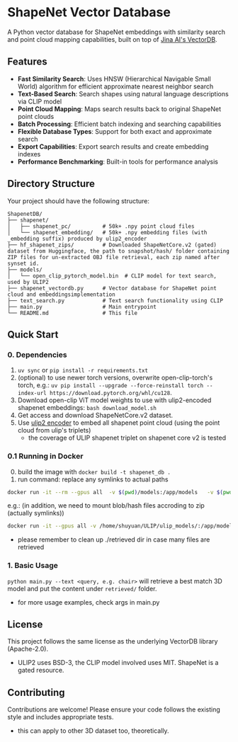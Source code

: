 # ShapeNet Vector Database

A Python vector database for ShapeNet embeddings with similarity search and point cloud mapping capabilities, built on top of [Jina AI's VectorDB](https://github.com/jina-ai/vectordb).

## Features

- **Fast Similarity Search**: Uses HNSW (Hierarchical Navigable Small World) algorithm for efficient approximate nearest neighbor search
- **Text-Based Search**: Search shapes using natural language descriptions via CLIP model
- **Point Cloud Mapping**: Maps search results back to original ShapeNet point clouds
- **Batch Processing**: Efficient batch indexing and searching capabilities
- **Flexible Database Types**: Support for both exact and approximate search
- **Export Capabilities**: Export search results and create embedding indexes
- **Performance Benchmarking**: Built-in tools for performance analysis

## Directory Structure

Your project should have the following structure:
```
ShapenetDB/
├── shapenet/
│   ├── shapenet_pc/          # 50k+ .npy point cloud files
│   └── shapenet_embedding/   # 50k+ .npy embedding files (with _embedding suffix) produced by ulip2_encoder
├── hf_shapenet_zips/         # Downloaded ShapeNetCore.v2 (gated) dataset from Huggingface, the path to snapshot/hash/ folder containing ZIP files for un-extracted OBJ file retrieval, each zip named after synset id.
├── models/
│   └── open_clip_pytorch_model.bin  # CLIP model for text search, used by ULIP2
├── shapenet_vectordb.py      # Vector database for ShapeNet point cloud and embeddingsimplementation
├── text_search.py            # Text search functionality using CLIP
├── main.py                   # Main entrypoint
└── README.md                 # This file
```

## Quick Start

### 0. Dependencies

1. `uv sync` or `pip install -r requirements.txt`
2. (optional) to use newer torch versions, overwrite open-clip-torch's torch, e.g.: `uv pip install --upgrade --force-reinstall torch --index-url https://download.pytorch.org/whl/cu128`. 
3. Download open-clip ViT model weights to use with ulip2-encoded shapenet embeddings: `bash download_model.sh`
4. Get access and download ShapeNetCore.v2 dataset. 
5. Use [ulip2 encoder](https://github.com/SanBingYouYong/ulip2_encoder) to embed all shapenet point cloud (using the point cloud from ulip's triplets)
    - the coverage of ULIP shapenet triplet on shapenet core v2 is tested

### 0.1 Running in Docker

0. build the image with `docker build -t shapenet_db .`
1. run command: replace any symlinks to actual paths

```bash
docker run -it --rm --gpus all  -v $(pwd)/models:/app/models   -v $(pwd)/shapenet:/app/shapenet   -v $(pwd)/hf_shapenet_zips:/app/hf_shapenet_zips   -v $(pwd)/retrieved:/app/retrieved   -v $(pwd)/shapenet_vectordb:/app/shapenet_vectordb   shapenet_db:latest
```

e.g.: (in addition, we need to mount blob/hash files accroding to zip (actually symlinks))

```bash
docker run -it --gpus all -v /home/shuyuan/ULIP/ulip_models/:/app/models -v /home/shuyuan/ULIP/shapenet/:/app/shapenet -v /home/shuyuan/.cache/huggingface/hub/datasets--ShapeNet--ShapeNetCore/snapshots/0efb24cbe6828a85771a28335c5f7b5626514d9b:/app/hf_shapenet_zips -v /home/shuyuan/.cache/huggingface/hub/datasets--ShapeNet--ShapeNetCore/blobs:/blobs -v $(pwd)/retrieved:/app/retrieved -v $(pwd)/shapenet_vectordb:/app/shapenet_vectordb -p 8001:8001 --name shapenet_db shapenet_db_server:latest
```
- please remember to clean up ./retrieved dir in case many files are retrieved

### 1. Basic Usage

`python main.py --text <query, e.g. chair>` will retrieve a best match 3D model and put the content under `retrieved/` folder. 
- for more usage examples, check args in main.py

## License

This project follows the same license as the underlying VectorDB library (Apache-2.0).
- ULIP2 uses BSD-3, the CLIP model involved uses MIT. ShapeNet is a gated resource. 

## Contributing

Contributions are welcome! Please ensure your code follows the existing style and includes appropriate tests.
- this can apply to other 3D dataset too, theoretically.
